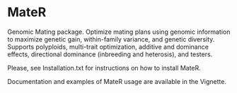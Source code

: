 # MateR
Genomic Mating package. Optimize mating plans using genomic information to maximize genetic gain, within-family variance, and genetic diversity. Supports polyploids, multi-trait optimization, additive and dominance effects, directional dominance (inbreeding and heterosis), and testers.

Please, see Installation.txt for instructions on how to install MateR.

Documentation and examples of MateR usage are available in the Vignette.
